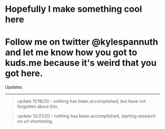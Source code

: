 # Hopefully I make something cool here
# Follow me on twitter @kylespannuth and let me know how you got to kuds.me because it's weird that you got here.

Updates

---

> update 11/18/20 - nothing has been accomplished, but have not forgotten about this.

> update 12/21/20 - nothing has been accomplished, starting research on url shortening.
